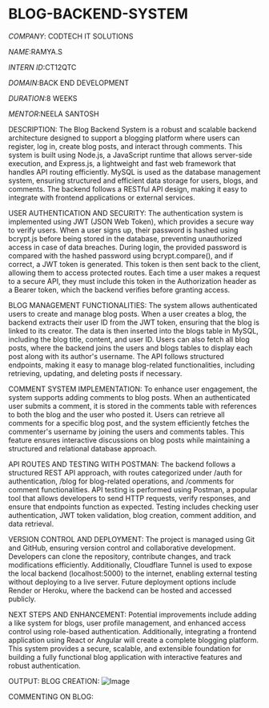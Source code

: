 # BLOG-BACKEND-SYSTEM

*COMPANY*: CODTECH IT SOLUTIONS

*NAME*:RAMYA.S

*INTERN ID*:CT12QTC

*DOMAIN*:BACK END DEVELOPMENT

*DURATION*:8 WEEKS

*MENTOR*:NEELA SANTOSH

DESCRIPTION:
The Blog Backend System is a robust and scalable backend architecture designed to support a blogging platform where users can register, log in, create blog posts, and interact through comments. This system is built using Node.js, a JavaScript runtime that allows server-side execution, and Express.js, a lightweight and fast web framework that handles API routing efficiently. MySQL is used as the database management system, ensuring structured and efficient data storage for users, blogs, and comments. The backend follows a RESTful API design, making it easy to integrate with frontend applications or external services.

USER AUTHENTICATION AND SECURITY:
The authentication system is implemented using JWT (JSON Web Token), which provides a secure way to verify users. When a user signs up, their password is hashed using bcrypt.js before being stored in the database, preventing unauthorized access in case of data breaches. During login, the provided password is compared with the hashed password using bcrypt.compare(), and if correct, a JWT token is generated. This token is then sent back to the client, allowing them to access protected routes. Each time a user makes a request to a secure API, they must include this token in the Authorization header as a Bearer token, which the backend verifies before granting access.

BLOG MANAGEMENT FUNCTIONALITIES:
The system allows authenticated users to create and manage blog posts. When a user creates a blog, the backend extracts their user ID from the JWT token, ensuring that the blog is linked to its creator. The data is then inserted into the blogs table in MySQL, including the blog title, content, and user ID. Users can also fetch all blog posts, where the backend joins the users and blogs tables to display each post along with its author's username. The API follows structured endpoints, making it easy to manage blog-related functionalities, including retrieving, updating, and deleting posts if necessary.

COMMENT SYSTEM IMPLEMENTATION:
To enhance user engagement, the system supports adding comments to blog posts. When an authenticated user submits a comment, it is stored in the comments table with references to both the blog and the user who posted it. Users can retrieve all comments for a specific blog post, and the system efficiently fetches the commenter's username by joining the users and comments tables. This feature ensures interactive discussions on blog posts while maintaining a structured and relational database approach.

API ROUTES AND TESTING WITH POSTMAN:
The backend follows a structured REST API approach, with routes categorized under /auth for authentication, /blog for blog-related operations, and /comments for comment functionalities. API testing is performed using Postman, a popular tool that allows developers to send HTTP requests, verify responses, and ensure that endpoints function as expected. Testing includes checking user authentication, JWT token validation, blog creation, comment addition, and data retrieval.

VERSION CONTROL AND DEPLOYMENT:
The project is managed using Git and GitHub, ensuring version control and collaborative development. Developers can clone the repository, contribute changes, and track modifications efficiently. Additionally, Cloudflare Tunnel is used to expose the local backend (localhost:5000) to the internet, enabling external testing without deploying to a live server. Future deployment options include Render or Heroku, where the backend can be hosted and accessed publicly.

NEXT STEPS AND ENHANCEMENT:
Potential improvements include adding a like system for blogs, user profile management, and enhanced access control using role-based authentication. Additionally, integrating a frontend application using React or Angular will create a complete blogging platform. This system provides a secure, scalable, and extensible foundation for building a fully functional blog application with interactive features and robust authentication.

OUTPUT:
BLOG CREATION:
![Image](https://github.com/user-attachments/assets/c5903c01-88a9-4950-9175-589d14220cab)

COMMENTING ON BLOG:
